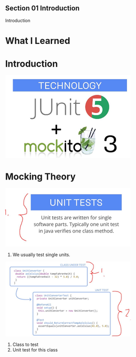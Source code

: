 
## Section 01 Introduction

Introduction

# What I Learned

# Introduction

<img src="weAreGoingToUse.JPG" alt="alt text" width="400"/>

# Mocking Theory

<img src="unitTests.JPG" alt="alt text" width="400"/>

1. We usually test single units. 

<img src="test.JPG" alt="alt text" width="400"/>

1. Class to test
2. Unit test for this class

